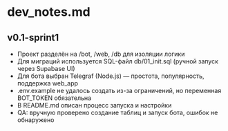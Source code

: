 # dev_notes.md

## v0.1-sprint1

- Проект разделён на /bot, /web, /db для изоляции логики
- Для миграций используется SQL-файл db/01_init.sql (ручной запуск через Supabase UI)
- Для бота выбран Telegraf (Node.js) — простота, популярность, поддержка web_app
- .env.example не удалось создать из-за ограничений, но переменная BOT_TOKEN обязательна
- В README.md описан процесс запуска и настройки
- QA: вручную проверено создание таблиц и запуск бота, ошибок не обнаружено 
